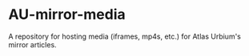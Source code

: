 # AU-mirror-media
A repository for hosting media (iframes, mp4s, etc.) for Atlas Urbium's mirror articles.

